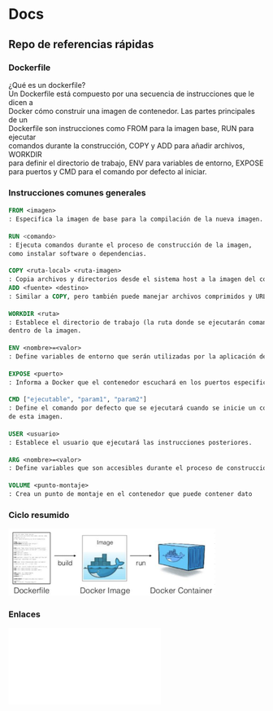 # Docs

## Repo de referencias rápidas

### Dockerfile
¿Qué es un dockerfile?  
Un Dockerfile está compuesto por una secuencia de instrucciones que le dicen a  
Docker cómo construir una imagen de contenedor. Las partes principales de un   
Dockerfile son instrucciones como FROM para la imagen base, RUN para ejecutar   
comandos durante la construcción, COPY y ADD para añadir archivos, WORKDIR   
para definir el directorio de trabajo, ENV para variables de entorno, EXPOSE
para puertos y CMD para el comando por defecto al iniciar.  

### Instrucciones comunes generales
```dockerfile
FROM <imagen>
: Especifica la imagen de base para la compilación de la nueva imagen. 

RUN <comando>
: Ejecuta comandos durante el proceso de construcción de la imagen,
como instalar software o dependencias. 

COPY <ruta-local> <ruta-imagen>
: Copia archivos y directorios desde el sistema host a la imagen del contenedor. 
ADD <fuente> <destino>
: Similar a COPY, pero también puede manejar archivos comprimidos y URLs. 

WORKDIR <ruta>
: Establece el directorio de trabajo (la ruta donde se ejecutarán comandos posteriores)
dentro de la imagen. 

ENV <nombre>=<valor>
: Define variables de entorno que serán utilizadas por la aplicación dentro del contenedor. 

EXPOSE <puerto>
: Informa a Docker que el contenedor escuchará en los puertos especificados. 

CMD ["ejecutable", "param1", "param2"]
: Define el comando por defecto que se ejecutará cuando se inicie un contenedor a partir 
de esta imagen. 

USER <usuario>
: Establece el usuario que ejecutará las instrucciones posteriores. 

ARG <nombre>=<valor>
: Define variables que son accesibles durante el proceso de construcción de la imagen. 

VOLUME <punto-montaje>
: Crea un punto de montaje en el contenedor que puede contener dato
```

### Ciclo resumido
![Ciclo](/public/ciclo_simple.jpg)

### Enlaces
![docker](/docs/docker.md)
